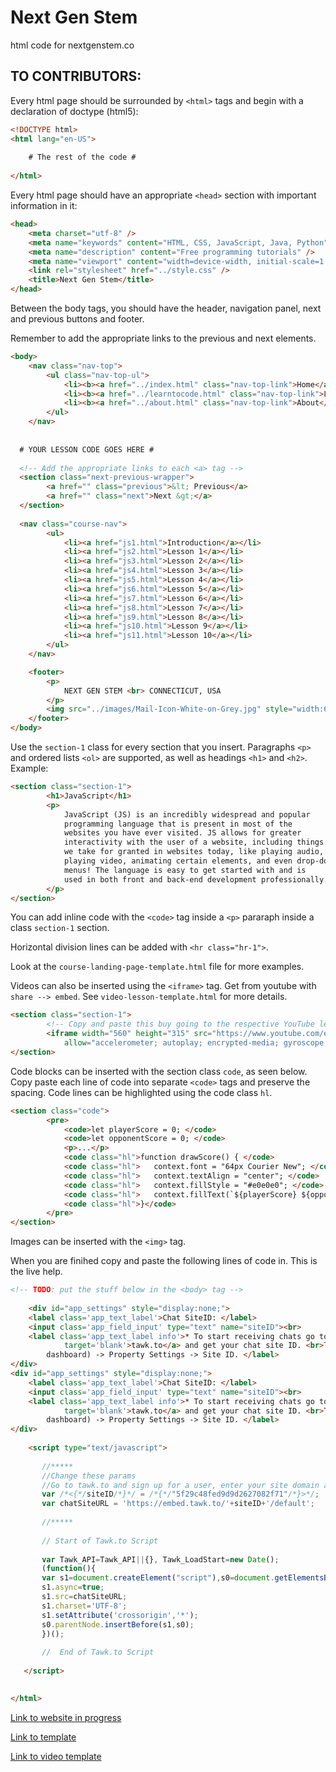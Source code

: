 # Next Gen Stem

html code for nextgenstem.co

## TO CONTRIBUTORS:

Every html page should be surrounded by `<html>` tags and begin with a declaration of doctype (html5):

```html
<!DOCTYPE html>
<html lang="en-US">
    
    # The rest of the code # 
    
</html>
```

Every html page should have an appropriate `<head>` section with important information in it:

```html
<head>
    <meta charset="utf-8" />
    <meta name="keywords" content="HTML, CSS, JavaScript, Java, Python" />
    <meta name="description" content="Free programming tutorials" />
    <meta name="viewport" content="width=device-width, initial-scale=1.0" />
    <link rel="stylesheet" href="../style.css" />
    <title>Next Gen Stem</title>
</head>
```

Between the body tags, you should have the header, navigation panel, next and previous buttons and footer. 

Remember to add the appropriate links to the previous and next elements.

```html
<body>
    <nav class="nav-top">
        <ul class="nav-top-ul">
            <li><b><a href="../index.html" class="nav-top-link">Home</a></b></li>
            <li><b><a href="../learntocode.html" class="nav-top-link">Learn to Code</a></b></li>
            <li><b><a href="../about.html" class="nav-top-link">About</a></b></li>
        </ul>
    </nav>
  
  
  # YOUR LESSON CODE GOES HERE #
  
  <!-- Add the appropriate links to each <a> tag -->
  <section class="next-previous-wrapper">
        <a href="" class="previous">&lt; Previous</a>
        <a href="" class="next">Next &gt;</a>
  </section>
  
  <nav class="course-nav">
        <ul>
            <li><a href="js1.html">Introduction</a></li>
            <li><a href="js2.html">Lesson 1</a></li>
            <li><a href="js3.html">Lesson 2</a></li>
            <li><a href="js4.html">Lesson 3</a></li>
            <li><a href="js5.html">Lesson 4</a></li>
            <li><a href="js6.html">Lesson 5</a></li>
            <li><a href="js7.html">Lesson 6</a></li>
            <li><a href="js8.html">Lesson 7</a></li>
            <li><a href="js9.html">Lesson 8</a></li>
            <li><a href="js10.html">Lesson 9</a></li>
            <li><a href="js11.html">Lesson 10</a></li>
        </ul>
    </nav>

    <footer>
        <p>
            NEXT GEN STEM <br> CONNECTICUT, USA
        </p>
        <img src="../images/Mail-Icon-White-on-Grey.jpg" style="width:65px; height:65px">
    </footer>
</body>
```

Use the `section-1` class for every section that you insert. Paragraphs `<p>` and ordered lists `<ol>` are supported,
as well as headings `<h1>` and `<h2>`. Example:

```html
<section class="section-1">
        <h1>JavaScript</h1>
        <p>
            JavaScript (JS) is an incredibly widespread and popular
            programming language that is present in most of the
            websites you have ever visited. JS allows for greater
            interactivity with the user of a website, including things
            we take for granted in websites today, like playing audio,
            playing video, animating certain elements, and even drop-down
            menus! The language is easy to get started with and is
            used in both front and back-end development professionally.
        </p>
</section>
```

You can add inline code with the `<code>` tag inside a `<p>` pararaph inside a class `section-1` section.

Horizontal division lines can be added with `<hr class="hr-1">`.

Look at the `course-landing-page-template.html` file for more examples.

Videos can also be inserted using the `<iframe>` tag. Get from youtube with `share --> embed`. See `video-lesson-template.html`
for more details.

```html
<section class="section-1">
        <!-- Copy and paste this buy going to the respective YouTube lesson and clicking "share"-> "embed" -->
        <iframe width="560" height="315" src="https://www.youtube.com/embed/mD3GmqjmqXQ" frameborder="0"
            allow="accelerometer; autoplay; encrypted-media; gyroscope; picture-in-picture" allowfullscreen></iframe>
</section>
```

Code blocks can be inserted with the section class `code`, as seen below. Copy paste each line of code into separate `<code>` tags and preserve the spacing.
Code lines can be highlighted using the code class `hl`.

```html
<section class="code">
        <pre>
            <code>let playerScore = 0; </code>
            <code>let opponentScore = 0; </code>
            <p>...</p>
            <code class="hl">function drawScore() { </code>
            <code class="hl">   context.font = "64px Courier New"; </code>
            <code class="hl">   context.textAlign = "center"; </code>
            <code class="hl">   context.fillStyle = "#e0e0e0"; </code>
            <code class="hl">   context.fillText(`${playerScore} ${opponentScore}`, canvas.width / 2, 60);</code>
            <code class="hl">}</code>
        </pre>
</section>
```

Images can be inserted with the `<img>` tag.


When you are finihed copy and paste the following lines of code in. This is the live help.

```html
<!-- TODO: put the stuff below in the <body> tag -->
 
    <div id="app_settings" style="display:none;">
    <label class='app_text_label'>Chat SiteID: </label>
    <input class='app_field_input' type="text" name="siteID"><br>
    <label class='app_text_label info'>* To start receiving chats go to <a href='http://www.tawk.to'
            target='blank'>tawk.to</a> and get your chat site ID. <br>Tawk dashboard -> Admin (at the top of the
        dashboard) -> Property Settings -> Site ID. </label>
</div>
<div id="app_settings" style="display:none;">
    <label class='app_text_label'>Chat SiteID: </label>
    <input class='app_field_input' type="text" name="siteID"><br>
    <label class='app_text_label info'>* To start receiving chats go to <a href='http://www.tawk.to'
            target='blank'>tawk.to</a> and get your chat site ID. <br>Tawk dashboard -> Admin (at the top of the
        dashboard) -> Property Settings -> Site ID. </label>
</div>
 
    <script type="text/javascript">
   
       //*****
       //Change these params 
       //Go to tawk.to and sign up for a user, enter your site domain and replace the following URL with the one they give you.
       var /*<{*/siteID/*}*/ = /*{*/"5f29c48fed9d9d2627082f71"/*}>*/;
       var chatSiteURL = 'https://embed.tawk.to/'+siteID+'/default';
         
       //*****
       
       // Start of Tawk.to Script
       
       var Tawk_API=Tawk_API||{}, Tawk_LoadStart=new Date();
       (function(){
       var s1=document.createElement("script"),s0=document.getElementsByTagName("script")[0];
       s1.async=true;
       s1.src=chatSiteURL;
       s1.charset='UTF-8';
       s1.setAttribute('crossorigin','*');
       s0.parentNode.insertBefore(s1,s0);
       })();
   
       //  End of Tawk.to Script
   
   </script>
    

</html>
```

[Link to website in progress](https://abh-c.github.io/NGS_Site/)

[Link to template](https://abh-c.github.io/NGS_Site/templates/course-landing-page-template.html)

[Link to video template](https://abh-c.github.io/NGS_Site/templates/video-course-template.html)

